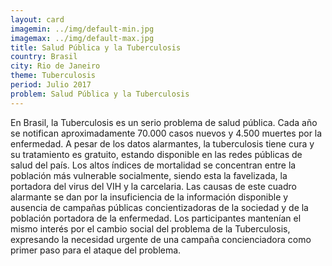 ```yaml
---
layout: card
imagemin: ../img/default-min.jpg
imagemax: ../img/default-max.jpg
title: Salud Pública y la Tuberculosis
country: Brasil
city: Rio de Janeiro
theme: Tuberculosis
period: Julio 2017
problem: Salud Pública y la Tuberculosis
---
```


En Brasil, la Tuberculosis es un serio problema de salud pública. Cada año se notifican aproximadamente 70.000 casos nuevos y 4.500 muertes por la enfermedad. A pesar de los datos alarmantes, la tuberculosis tiene cura y su tratamiento es gratuito, estando disponible en las redes públicas de salud del país. Los altos índices de mortalidad se concentran entre la población más vulnerable socialmente, siendo esta la favelizada, la portadora del virus del VIH y la carcelaria. Las causas de este cuadro alarmante se dan por la insuficiencia de la información disponible y ausencia de campañas públicas concientizadoras de la sociedad y de la población portadora de la enfermedad. Los participantes mantenían el mismo interés por el cambio social del problema de la Tuberculosis, expresando la necesidad urgente de una campaña concienciadora como primer paso para el ataque del problema.
